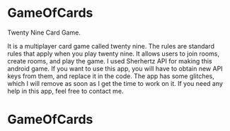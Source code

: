 # GameOfCards
Twenty Nine Card Game.

It is a multiplayer card game called twenty nine. The rules are standard rules that apply when you play twenty nine.
It allows users to join rooms, create rooms, and play the game.
I used Sherhertz API for making this android game. If you want to use this app, you will have to obtain new API keys from them, and replace it in the code.
The app has some glitches, which I will remove as soon as I get the time to work on it. If you need any help in this app, feel free to contact me.
# GameOfCards
